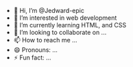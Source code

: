 - 👋 Hi, I’m @Jedward-epic
- 👀 I’m interested in web development
- 🌱 I’m currently learning HTML, and CSS
- 💞️ I’m looking to collaborate on ...
- 📫 How to reach me ...
- 😄 Pronouns: ...
- ⚡ Fun fact: ...

<!---
Jedward-epic/Jedward-epic is a ✨ special ✨ repository because its `README.md` (this file) appears on your GitHub profile.
You can click the Preview link to take a look at your changes.
--->
